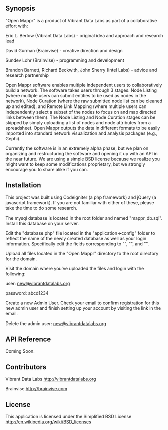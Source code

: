## Synopsis

"Open Mappr" is a product of Vibrant Data Labs as part of a collaborative effort with: 

Eric L. Berlow (Vibrant Data Labs) - original idea and approach and research lead

David Gurman (Brainvise) - creative direction and design

Sundev Lohr (Brainvise) - programming and development

Brandon Barnett, Richard Beckwith, John Sherry (Intel Labs) - advice and research partnership


Open Mappr software enables multiple independent users to collaboratively build a network. The software takes users through 3 stages. Node Listing (where multiple users can submit entities to be used as nodes in the network), Node Curation (where the raw submitted node list can be cleaned up and edited), and Remote Link Mapping (where multiple users can independently select a subset of the nodes to focus on and  map directed links between them). The Node Listing and Node Curation stages can be skipped by simply uploading a list of nodes and node attributes from a spreadsheet. Open Mappr outputs the data in different formats to be easily imported into standard network visualization and analysis packages (e.g., Gephi).  

Currently the software is in an extremely alpha phase, but we plan on organizing and restructuring the software and opening it up with an API in the near future. We are using a simple BSD license because we realize you might want to keep some modifications proprietary, but we strongly encourage you to share alike if you can. 

## Installation

This project was built using Codeigniter (a php framework) and jQuery (a javascript framework). If you are not familiar with either of these, please take the time to do some research. 

The mysql database is located in the root folder and named "mappr_db.sql". Install this database on your server.

Edit the "database.php" file located in the "application->config" folder to reflect the name of the newly created database as well as your login information. Specifically edit the fields corresponding to "<USER NAME>", "<USER PASSWORD>", and "<DATABASE NAME>".

Upload all files located in the "Open Mappr" directory to the root directory for the domain.

Visit the domain where you've uploaded the files and login with the following:

user: new@vibrantdatalabs.org

password: abcd1234

Create a new Admin User. Check your email to confirm registration for this new admin user and finish setting up your account by visiting the link in the email. 

Delete the admin user: new@vibrantdatalabs.org

## API Reference

Coming Soon.

## Contributors

Vibrant Data Labs http://vibrantdatalabs.org

Brainvise http://brainvise.com

## License

This application is licensed under the Simplified BSD License http://en.wikipedia.org/wiki/BSD_licenses
